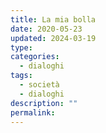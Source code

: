 ```yaml
---
title: La mia bolla
date: 2020-05-23
updated: 2024-03-19
type: 
categories:
  - dialoghi
tags:
  - società
  - dialoghi
description: ""
permalink: 
---
```


